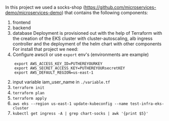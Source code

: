 In this project we used a socks-shop (https://github.com/microservices-demo/microservices-demo) that contains the following components:
1) frontend
2) backend
3) database
Deployment is provisioned out with the help of Terraform with the creation of the EKS cluster with cluster-autoscaling, alb ingress controller and the deployment of the helm chart with other components
For install that project we need:
1) Configure awscli or use `export` env's (environments are example)
        
```     
    export AWS_ACCESS_KEY_ID=PUTHEREYOURKEY
    export AWS_SECRET_ACCESS_KEY=PUTHEREYOURsecretKEY
    export AWS_DEFAULT_REGION=us-east-1 
```        
2) input variable iam_user_name in `./variable.tf`
3) `terraform init`
4) `terraform plan`
5) `terraform apply`
6) `aws eks --region us-east-1 update-kubeconfig --name test-infra-eks-cluster`
7) `kubectl get ingress -A | grep chart-socks | awk '{print $5}'`